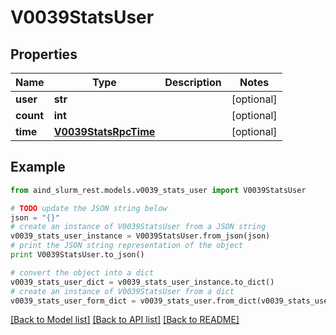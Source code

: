 # V0039StatsUser


## Properties

Name | Type | Description | Notes
------------ | ------------- | ------------- | -------------
**user** | **str** |  | [optional] 
**count** | **int** |  | [optional] 
**time** | [**V0039StatsRpcTime**](V0039StatsRpcTime.md) |  | [optional] 

## Example

```python
from aind_slurm_rest.models.v0039_stats_user import V0039StatsUser

# TODO update the JSON string below
json = "{}"
# create an instance of V0039StatsUser from a JSON string
v0039_stats_user_instance = V0039StatsUser.from_json(json)
# print the JSON string representation of the object
print V0039StatsUser.to_json()

# convert the object into a dict
v0039_stats_user_dict = v0039_stats_user_instance.to_dict()
# create an instance of V0039StatsUser from a dict
v0039_stats_user_form_dict = v0039_stats_user.from_dict(v0039_stats_user_dict)
```
[[Back to Model list]](../README.md#documentation-for-models) [[Back to API list]](../README.md#documentation-for-api-endpoints) [[Back to README]](../README.md)


